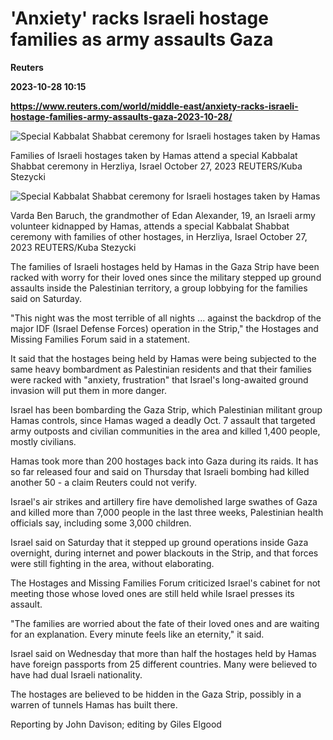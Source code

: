 # 'Anxiety' racks Israeli hostage families as army assaults Gaza
**Reuters**

**2023-10-28 10:15**

**https://www.reuters.com/world/middle-east/anxiety-racks-israeli-hostage-families-army-assaults-gaza-2023-10-28/**

![Special Kabbalat Shabbat ceremony for Israeli hostages taken by Hamas](https://www.reuters.com/resizer/GvWKuZU3l_GHgcisqAzhR-lUmmY=/1920x0/filters:quality(80)/cloudfront-us-east-2.images.arcpublishing.com/reuters/HADE7CXV6JLJFCAD5CCJ474BPU.jpg)

Families of Israeli hostages taken by Hamas attend a special Kabbalat Shabbat ceremony in Herzliya, Israel October 27, 2023 REUTERS/Kuba Stezycki

![Special Kabbalat Shabbat ceremony for Israeli hostages taken by Hamas](https://www.reuters.com/resizer/OY9Y1wv3J7ovOgUag7lnw5Gt60I=/1920x0/filters:quality(80)/cloudfront-us-east-2.images.arcpublishing.com/reuters/WSI762UX45KE5KAK3SQRZK5RLY.jpg)

Varda Ben Baruch, the grandmother of Edan Alexander, 19, an Israeli army volunteer kidnapped by Hamas, attends a special Kabbalat Shabbat ceremony with families of other hostages, in Herzliya, Israel October 27, 2023 REUTERS/Kuba Stezycki

The families of Israeli hostages held by Hamas in the Gaza Strip have been racked with worry for their loved ones since the military stepped up ground assaults inside the Palestinian territory, a group lobbying for the families said on Saturday.

"This night was the most terrible of all nights ... against the backdrop of the major IDF (Israel Defense Forces) operation in the Strip," the Hostages and Missing Families Forum said in a statement.

It said that the hostages being held by Hamas were being subjected to the same heavy bombardment as Palestinian residents and that their families were racked with "anxiety, frustration" that Israel's long-awaited ground invasion will put them in more danger.

Israel has been bombarding the Gaza Strip, which Palestinian militant group Hamas controls, since Hamas waged a deadly Oct. 7 assault that targeted army outposts and civilian communities in the area and killed 1,400 people, mostly civilians.

Hamas took more than 200 hostages back into Gaza during its raids. It has so far released four and said on Thursday that Israeli bombing had killed another 50 - a claim Reuters could not verify.

Israel's air strikes and artillery fire have demolished large swathes of Gaza and killed more than 7,000 people in the last three weeks, Palestinian health officials say, including some 3,000 children.

Israel said on Saturday that it stepped up ground operations inside Gaza overnight, during internet and power blackouts in the Strip, and that forces were still fighting in the area, without elaborating.

The Hostages and Missing Families Forum criticized Israel's cabinet for not meeting those whose loved ones are still held while Israel presses its assault.

"The families are worried about the fate of their loved ones and are waiting for an explanation. Every minute feels like an eternity," it said.

Israel said on Wednesday that more than half the hostages held by Hamas have foreign passports from 25 different countries. Many were believed to have had dual Israeli nationality.

The hostages are believed to be hidden in the Gaza Strip, possibly in a warren of tunnels Hamas has built there.

Reporting by John Davison; editing by Giles Elgood